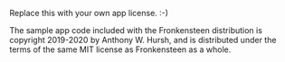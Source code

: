 Replace this with your own app license. :-)

The sample app code included with the Fronkensteen distribution is copyright 2019-2020 by Anthony W. Hursh, and is distributed under the terms of the same MIT license as Fronkensteen as a whole.
